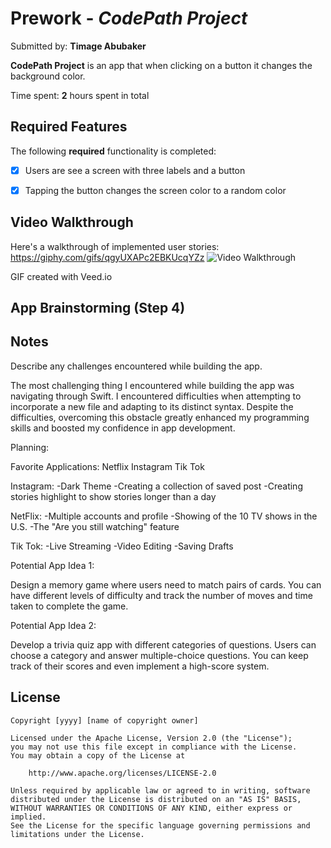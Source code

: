 # Prework - *CodePath Project*

Submitted by: **Timage Abubaker**

**CodePath Project** is an app that when clicking on a button it changes the background color. 

Time spent: **2** hours spent in total

## Required Features

The following **required** functionality is completed:

- [X] Users are see a screen with three labels and a button
- [X] Tapping the button changes the screen color to a random color
 

## Video Walkthrough

Here's a walkthrough of implemented user stories:
https://giphy.com/gifs/qgyUXAPc2EBKUcqYZz
<img src= 'https://giphy.com/gifs/qgyUXAPc2EBKUcqYZz' title='Video Walkthrough' width='' alt='Video Walkthrough' />

<!-- Replace this with whatever GIF tool you used! -->


GIF created with Veed.io
<!-- Recommended tools:
[Kap](https://getkap.co/) for macOS
[ScreenToGif](https://www.screentogif.com/) for Windows
[peek](https://github.com/phw/peek) for Linux. -->

## App Brainstorming (Step 4)

## Notes

Describe any challenges encountered while building the app.

The most challenging thing I encountered while building the app was navigating through Swift. I encountered difficulties when attempting to incorporate a new file and adapting to its distinct syntax. Despite the difficulties, overcoming this obstacle greatly enhanced my programming skills and boosted my confidence in app development.

Planning:

Favorite Applications:
Netflix
Instagram
Tik Tok


Instagram:
    -Dark Theme
    -Creating a collection of saved post
    -Creating stories highlight to show stories longer than a day
    
NetFlix:
    -Multiple accounts and profile
    -Showing of the 10 TV shows in the U.S.
    -The "Are you still watching" feature
    
Tik Tok:
    -Live Streaming 
    -Video Editing
    -Saving Drafts 

Potential App Idea 1:
 
 Design a memory game where users need to match pairs of cards. You can have different levels of difficulty and track the number of moves and time taken to complete the game.

Potential App Idea 2:

Develop a trivia quiz app with different categories of questions. Users can choose a category and answer multiple-choice questions. You can keep track of their scores and even implement a high-score system.
    

## License

    Copyright [yyyy] [name of copyright owner]

    Licensed under the Apache License, Version 2.0 (the "License");
    you may not use this file except in compliance with the License.
    You may obtain a copy of the License at

        http://www.apache.org/licenses/LICENSE-2.0

    Unless required by applicable law or agreed to in writing, software
    distributed under the License is distributed on an "AS IS" BASIS,
    WITHOUT WARRANTIES OR CONDITIONS OF ANY KIND, either express or implied.
    See the License for the specific language governing permissions and
    limitations under the License.
